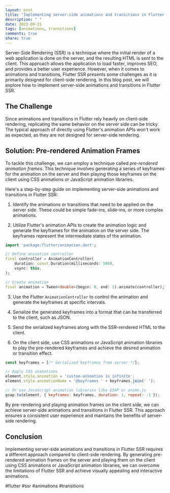 ```yaml
---
layout: post
title: "Implementing server-side animations and transitions in Flutter SSR"
description: " "
date: 2023-09-21
tags: [animations, transitions]
comments: true
share: true
---
```


Server-Side Rendering (SSR) is a technique where the initial render of a web application is done on the server, and the resulting HTML is sent to the client. This approach allows the application to load faster, improves SEO, and provides a better user experience. However, when it comes to animations and transitions, Flutter SSR presents some challenges as it is primarily designed for client-side rendering. In this blog post, we will explore how to implement server-side animations and transitions in Flutter SSR.

## The Challenge

Since animations and transitions in Flutter rely heavily on client-side rendering, replicating the same behavior on the server side can be tricky. The typical approach of directly using Flutter's animation APIs won't work as expected, as they are not designed for server-side rendering.

## Solution: Pre-rendered Animation Frames

To tackle this challenge, we can employ a technique called *pre-rendered animation frames*. This technique involves generating a series of keyframes for the animation on the server and then playing those keyframes on the client using CSS animations or JavaScript animation libraries.

Here's a step-by-step guide on implementing server-side animations and transitions in Flutter SSR:

1. Identify the animations or transitions that need to be applied on the server side. These could be simple fade-ins, slide-ins, or more complex animations.

2. Utilize Flutter's animation APIs to create the animation logic and generate the keyframes for the animation on the server side. The keyframes represent the intermediate states of the animation.

```dart
import 'package:flutter/animation.dart';

// Define animation controller
final controller = AnimationController(
    duration: const Duration(milliseconds: 500),
    vsync: this,
);

// Create animation
final animation = Tween<double>(begin: 0, end: 1).animate(controller);
```

3. Use the Flutter `AnimationController` to control the animation and generate the keyframes at specific intervals. 

4. Serialize the generated keyframes into a format that can be transferred to the client, such as JSON.

5. Send the serialized keyframes along with the SSR-rendered HTML to the client.

6. On the client side, use CSS animations or JavaScript animation libraries to play the pre-rendered keyframes and achieve the desired animation or transition effect.

```javascript
const keyframes = [/* Serialized keyframes from server */];

// Apply CSS animations
element.style.animation = 'custom-animation 1s infinite';
element.style.animationName = '@keyframes ' + keyframes.join(' ');

// Or use JavaScript animation libraries like GSAP or anime.js
gsap.to(element, { keyframes: keyframes, duration: 1, repeat: -1 });
```

By pre-rendering and playing animation frames on the client side, we can achieve server-side animations and transitions in Flutter SSR. This approach ensures a consistent user experience and maintains the benefits of server-side rendering.

## Conclusion

Implementing server-side animations and transitions in Flutter SSR requires a different approach compared to client-side rendering. By generating pre-rendered animation frames on the server and playing them on the client using CSS animations or JavaScript animation libraries, we can overcome the limitations of Flutter SSR and achieve visually appealing and interactive animations.

#flutter #ssr #animations #transitions